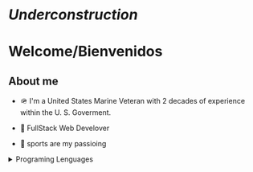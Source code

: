 # *Underconstruction* 


# Welcome/Bienvenidos


## About me

- 🪖 I'm a United States Marine Veteran with 2 decades of experience within the U. S. Goverment. 

- 🥞 FullStack Web Develover

- 🏀 sports are my passioing 



<details>

<summary>Programing Lenguages</summary>

### Lenguages 

* JavaScript
* HTML
* Ruby
* Ruby on Rails
* React
* Rspect
* Presql

</details>
